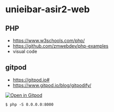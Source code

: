 # unieibar-asir2-web

## PHP

- https://www.w3schools.com/php/
- https://github.com/zmwebdev/php-examples
- visual code

## gitpod
- https://gitpod.io#
- https://www.gitpod.io/blog/gitpodify/

[![Open in Gitpod](https://gitpod.io/button/open-in-gitpod.svg)](https://gitpod.io/#https://github.com/zmwebdev/unieibar-asir2-web)

```
$ php -S 0.0.0.0:8000
```
